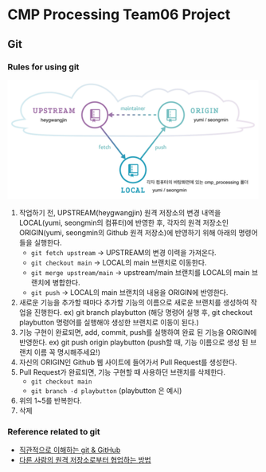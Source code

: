 # CMP Processing Team06 Project

## Git

### Rules for using git
![upstream,origin](./git.png)
1. 작업하기 전, UPSTREAM(heygwangjin) 원격 저장소의 변경 내역을 LOCAL(yumi, seongmin의 컴퓨터)에 반영한 후, 각자의 원격 저장소인 ORIGIN(yumi, seongmin의 Github 원격 저장소)에 반영하기 위해 아래의 명령어들을 실행한다.
    - `git fetch upstream` -> UPSTREAM의 변경 이력을 가져온다.
    - `git checkout main` -> LOCAL의 main 브랜치로 이동한다.
    - `git merge upstream/main` -> upstream/main 브랜치를 LOCAL의 main 브랜치에 병합한다.
    - `git push` -> LOCAL의 main 브랜치의 내용을 ORIGIN에 반영한다.
2. 새로운 기능을 추가할 때마다 추가할 기능의 이름으로 새로운 브랜치를 생성하여 작업을 진행한다. ex) git branch playbutton (해당 명령어 실행 후, git checkout playbutton 명령어를 실행해야 생성한 브랜치로 이동이 된다.)
3. 기능 구현이 완료되면, add, commit, push를 실행하여 완료 된 기능을 ORIGIN에 반영한다. ex) git push origin playbutton (push할 때, 기능 이름으로 생성 된 브랜치 이름 꼭 명시해주세요!)
4. 자신의 ORIGIN인 Github 웹 사이트에 들어가서 Pull Request를 생성한다.
5. Pull Request가 완료되면, 기능 구현할 때 사용하던 브랜치를 삭제한다.
    - `git checkout main`
    - `git branch -d playbutton` (playbutton 은 예시)
6. 위의 1~5를 반복한다.
7. 삭제

### Reference related to git
- [직관적으로 이해하는 git & GitHub](https://deepinsight.tistory.com/78)
- [다른 사람의 원격 저장소로부터 협업하는 방법](https://deepinsight.tistory.com/167)
